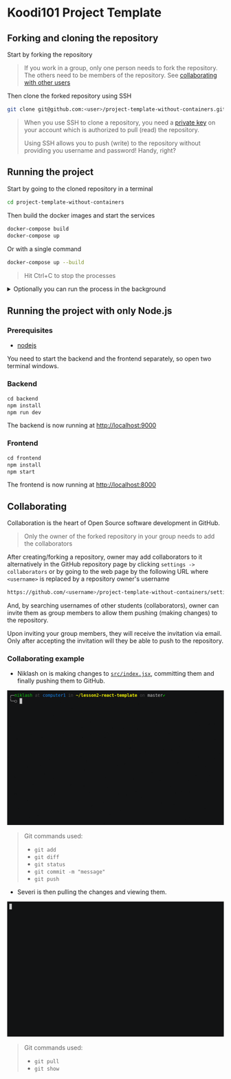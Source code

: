# Koodi101 Project Template

## Forking and cloning the repository

Start by forking the repository

> If you work in a group, only one person needs to fork the repository.
> The others need to be members of the repository. See [collaborating with other users](#collaborating)

Then clone the forked repository using SSH

```bash
git clone git@github.com:<user>/project-template-without-containers.git
```

> When you use SSH to clone a repository, you need a [private key](https://help.github.com/en/github/authenticating-to-github/generating-a-new-ssh-key-and-adding-it-to-the-ssh-agent) on your account which is authorized to pull (read) the repository.
>
> Using SSH allows you to push (write) to the repository without providing you username and password! Handy, right?

## Running the project

Start by going to the cloned repository in a terminal

```bash
cd project-template-without-containers
```

Then build the docker images and start the services

```bash
docker-compose build
docker-compose up
```

Or with a single command

```bash
docker-compose up --build
```

> Hit Ctrl+C to stop the processes

<details>
<summary> Optionally you can run the process in the background </summary>
<br>

Add `-d` to the docker-compose commands.

```bash
docker-compose build
docker-compose up -d
```

Or with a single command

```bash
docker-compose up --build -d
```

> `-d` comes from the word _detached_

To see if the project is running

```bash
docker-compose ps
```

To stop the running background processes and remove the built images

```bash
docker-compose down --rmi all --remove-orphans
```

> If the processes are not running `docker-compose down` also removes the _containers_ and images

If you don't want to remove the images, you can just run

```bash
docker-compose down
```

</details>

## Running the project with only Node.js

### Prerequisites

- [nodejs](http://nodejs.org)

You need to start the backend and the frontend separately, so open two terminal windows.

### Backend

```shell
cd backend
npm install
npm run dev
```

The backend is now running at [http://localhost:9000](http://localhost:9000/api/greeting)

### Frontend

```shell
cd frontend
npm install
npm start
```

The frontend is now running at [http://localhost:8000](http://localhost:8000)

## Collaborating

Collaboration is the heart of Open Source software development in GitHub.

> Only the owner of the forked repository in your group needs to add the collaborators

After creating/forking a repository, owner may add collaborators to it alternatively in the GitHub repository page by clicking `settings -> collaborators` or by going to the web page by the following URL where `<username>` is replaced by a repository owner's username

```bash
https://github.com/<username>/project-template-without-containers/settings/access
```

And, by searching usernames of other students (collaborators), owner can invite them as group members to allow them pushing (making changes) to the repository.

Upon inviting your group members, they will receive the invitation via email. Only after accepting the invitation will they be able to push to the repository.

### Collaborating example

- Niklash on is making changes to [`src/index.jsx`](src/index.jsx), committing them and finally pushing them to GitHub.

![computer1](computer1.gif)

> Git commands used:
>
> - `git add`
> - `git diff`
> - `git status`
> - `git commit -m "message"`
> - `git push`

- Severi is then pulling the changes and viewing them.

![computer1](computer2.gif)

> Git commands used:
>
> - `git pull`
> - `git show`
